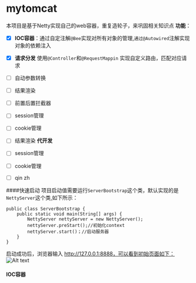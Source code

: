 # mytomcat
本项目是基于Netty实现自己的web容器，重复造轮子，来巩固相关知识点
**功能**：
   + [x] **IOC容器**：通过自定注解`@Bee`实现对所有对象的管理,`通过@Autowired`注解实现对象的依赖注入
   + [x] **请求分发** 使用`@Controller`和`@RequestMappin` 实现自定义路由，匹配对应请求
   + [ ] 自动参数转换
   + [ ] 结果渲染
   + [ ] 前置后置拦截器
   + [ ] session管理
   + [ ] cookie管理
   + [ ] 结果渲染
**代开发**
+ [ ] session管理
+ [ ] cookie管理
+ [ ] qin zh


####快速启动
项目启动值需要运行`ServerBootstrap`这个类，默认实现的是`NettyServer`这个类,如下所示：
```
public class ServerBootstrap {
    public static void main(String[] args) {
        NettyServer nettyServer = new NettyServer();
        nettyServer.preStart();//初始化context
        nettyServer.start()；//启动服务器
    }
}
```
启动成功后，浏览器输入 http://127.0.0.1:8888，可以看到初始页面如下：
![Alt text](./default-index.png)

#### IOC容器
